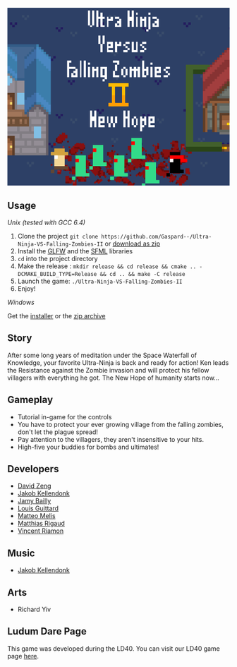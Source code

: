 ![img](https://raw.githubusercontent.com/Gaspard--/Ultra-Ninja-VS-Falling-Zombies-II/master/resources/Jacket.png)

## Usage

*Unix (tested with GCC 6.4)*

1. Clone the project `git clone https://github.com/Gaspard--/Ultra-Ninja-VS-Falling-Zombies-II` or [download as zip](https://github.com/Gaspard--/Ultra-Ninja-VS-Falling-Zombies-II/archive/master.zip)
2. Install the [GLFW](http://www.glfw.org/) and the [SFML](https://www.sfml-dev.org/) libraries
3. `cd` into the project directory
4. Make the release : `mkdir release && cd release && cmake .. -DCMAKE_BUILD_TYPE=Release && cd .. && make -C release`
5. Launch the game: `./Ultra-Ninja-VS-Falling-Zombies-II`
6. Enjoy!

*Windows*

Get the [installer](https://github.com/Gaspard--/Ultra-Ninja-VS-Falling-Zombies-II/releases/download/v1.0.0/Ultra-Ninja-VS-Falling-Zombies-II.msi) or the [zip archive](https://github.com/Gaspard--/Ultra-Ninja-VS-Falling-Zombies-II/releases/download/v1.0.0/Ultra-Ninja-VS-Falling-Zombies-II.zip)

## Story

After some long years of meditation under the Space Waterfall of Knowledge, your favorite Ultra-Ninja is back and ready for action!
Ken leads the Resistance against the Zombie invasion and will protect his fellow villagers with everything he got.
The New Hope of humanity starts now...

## Gameplay

* Tutorial in-game for the controls
* You have to protect your ever growing village from the falling zombies, don't let the plague spread!
* Pay attention to the villagers, they aren't insensitive to your hits.
* High-five your buddies for bombs and ultimates!

## Developers
* [David Zeng](https://github.com/Arcsz)
* [Jakob Kellendonk](https://github.com/Gaspard--)
* [Jamy Bailly](https://github.com/baillyjamy)
* [Louis Guittard](https://github.com/TheSheepKing)
* [Matteo Melis](https://github.com/melis-m)
* [Matthias Rigaud](https://github.com/matthiasrigaud)
* [Vincent Riamon](https://github.com/riamon-v)

## Music
* [Jakob Kellendonk](https://soundcloud.com/gaspard-4)

## Arts
* Richard Yiv

## Ludum Dare Page

This game was developed during the LD40.
You can visit our LD40 game page [here](https://ldjam.com/events/ludum-dare/40/ultra-ninja-vs-falling-zombies-II).
